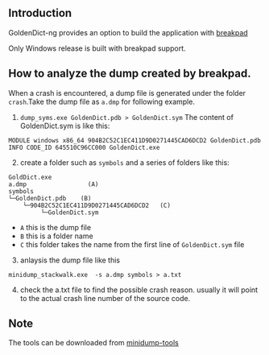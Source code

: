 Introduction
----------------------

GoldenDict-ng provides an option to build the application with [breakpad](https://docs.sentry.io/platforms/native/guides/breakpad/)

Only Windows release is built with breakpad support.

How to analyze the dump created by breakpad.
------------

When a crash is encountered, a dump file is generated under the folder `crash`.Take the dump file as `a.dmp` for following example.

1. `dump_syms.exe GoldenDict.pdb > GoldenDict.sym`
The content of GoldenDict.sym is like this:
```
MODULE windows x86_64 904B2C52C1EC411D9D0271445CAD6DCD2 GoldenDict.pdb
INFO CODE_ID 645510C96CC000 GoldenDict.exe
```
2. create a folder such as `symbols`  and a series of folders like this:
```
GoldDict.exe
a.dmp                 (A)
symbols
└─GoldenDict.pdb    (B)
    └─904B2C52C1EC411D9D0271445CAD6DCD2   (C)
         └─GoldenDict.sym
```
- `A`   this is the dump file
- `B`   this is a folder name
- `C`   this folder takes the name from the first line of `GoldenDict.sym` file


3. anlaysis the dump file like this
```
minidump_stackwalk.exe  -s a.dmp symbols > a.txt
```
4.  check the a.txt file to find the possible crash reason. usually it will point to the actual crash line number of the source code.

Note
------------
The tools can be downloaded from [minidump-tools](https://gitee.com/wabwh/breakpad-minindump-tools/tree/master/)
